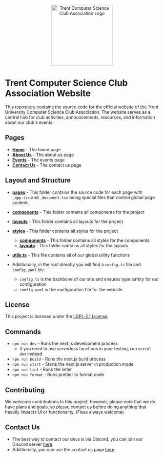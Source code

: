 <p align="center">
  <img src="public/logo.svg" alt="Trent Computer Science Club Association Logo" width="200">
</p>

# Trent Computer Science Club Association Website

This repository contains the source code for the official website of the Trent University Computer Science Club Association. The website serves as a central hub for club activities, announcements, resources, and information about our club's events.

## Pages

- **[Home](https://tcsca.ca)** - The home page
- **[About Us](https://tcsca.ca/About)** - The about us page
- **[Events](https://tcsca.ca/Events)** - The events page
- **[Contact Us](https://tcsca.ca/Contact)** - The contact us page

## Layout and Structure

- **[pages](pages)** - This folder contains the source code for each page with `_app.tsx` and `_document.tsx` being special files that control global page content.
- **[components](components)** - This folder contains all components for the project
- **[layouts](layouts)** - This folder contains all layouts for the project
- **[styles](styles)** - This folder contains all styles for the project
  - **[components](styles/components)** - This folder contains all styles for the components
  - **[layouts](styles/layouts)** - This folder contains all styles for the layouts
- **[utils.ts](utils.ts)** - This file contains all of our global utility functions

- Additionally, in the root directly you will find a `config.ts` file and `config.yaml` file.
  - `config.ts` is the backbone of our site and ensures type safety for our configuration
  - `config.yaml` is the configuration file for the website

## License

This project is licensed under the [LGPL-2.1 License](LICENSE).

## Commands

- `npm run dev` - Runs the next.js development process
  - if you need to use serverless functions in your testing, run `vercel dev` instead
- `npm run build` - Runs the next.js build process
- `npm run start` - Starts the next.js server in production mode
- `npm run lint` - Runs the linter
- `npm run format` - Runs prettier to format code

## Contributing

We welcome contributions to this project, however, please note that we do have plans and goals, so please contact us before doing anything that heavily impacts UI or functionality. (Fixes always welcome)

## Contact Us

- The best way to contact our devs is via Discord, you can join our Discord server [here](https://discord.gg/serea2sPAd).
- Additionally, you can use the contact us page [here](https://tcsca.ca/Contact).
